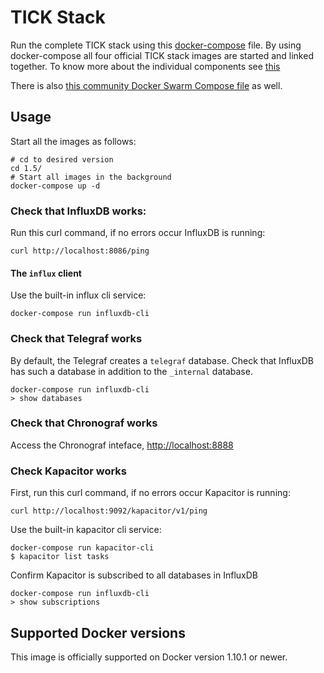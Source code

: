 # TICK Stack

Run the complete TICK stack using this [docker-compose](https://docs.docker.com/compose/) file.
By using docker-compose all four official TICK stack images are started and linked together.
To know more about the individual components see [this](https://influxdata.com/)

There is also [this community Docker Swarm Compose file](https://gist.github.com/cdelaitre/85949d8b697359a319e30a678e23d8bd) as well.

## Usage

Start all the images as follows:

    # cd to desired version
    cd 1.5/
    # Start all images in the background
    docker-compose up -d

### Check that InfluxDB works:

Run this curl command, if no errors occur InfluxDB is running:

    curl http://localhost:8086/ping


#### The `influx` client

Use the built-in influx cli service:

    docker-compose run influxdb-cli

### Check that Telegraf works

By default, the Telegraf creates a `telegraf` database.
Check that InfluxDB has such a database in addition to the `_internal` database.

    docker-compose run influxdb-cli
    > show databases

### Check that Chronograf works

Access the Chronograf inteface, [http://localhost:8888](http://localhost:8888)

### Check Kapacitor works

First, run this curl command, if no errors occur Kapacitor is running:

    curl http://localhost:9092/kapacitor/v1/ping


Use the built-in kapacitor cli service:

    docker-compose run kapacitor-cli
    $ kapacitor list tasks

Confirm Kapacitor is subscribed to all databases in InfluxDB

    docker-compose run influxdb-cli
    > show subscriptions

## Supported Docker versions

This image is officially supported on Docker version 1.10.1 or newer.
